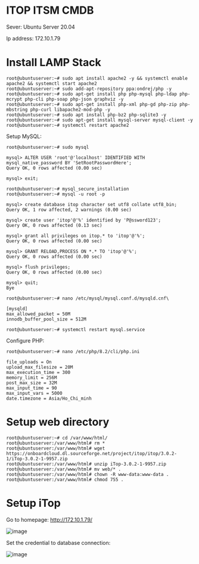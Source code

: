 # ITOP ITSM CMDB

Sever: Ubuntu Server 20.04

Ip address: 172.10.1.79

# Install LAMP Stack


```console
root@ubuntuserver:~# sudo apt install apache2 -y && systemctl enable apache2 && systemctl start apache2
root@ubuntuserver:~# sudo add-apt-repository ppa:ondrej/php -y
root@ubuntuserver:~# sudo apt-get install php php-mysql php-ldap php-mcrypt php-cli php-soap php-json graphviz -y
root@ubuntuserver:~# sudo apt-get install php-xml php-gd php-zip php-mbstring php-curl libapache2-mod-php -y
root@ubuntuserver:~# sudo apt install php-bz2 php-sqlite3 -y
root@ubuntuserver:~# sudo apt-get install mysql-server mysql-client -y
root@ubuntuserver:~# systemctl restart apache2
```

Setup MySQL:
```console
root@ubuntuserver:~# sudo mysql

mysql> ALTER USER 'root'@'localhost' IDENTIFIED WITH mysql_native_password BY 'SetRootPasswordHere';
Query OK, 0 rows affected (0.00 sec)

mysql> exit;

root@ubuntuserver:~# mysql_secure_installation
root@ubuntuserver:~# mysql -u root -p

mysql> create database itop character set utf8 collate utf8_bin;
Query OK, 1 row affected, 2 warnings (0.00 sec)

mysql> create user 'itop'@'%' identified by 'P@ssword123';
Query OK, 0 rows affected (0.13 sec)

mysql> grant all privileges on itop.* to 'itop'@'%';
Query OK, 0 rows affected (0.00 sec)

mysql> GRANT RELOAD,PROCESS ON *.* TO 'itop'@'%';
Query OK, 0 rows affected (0.00 sec)

mysql> flush privileges;
Query OK, 0 rows affected (0.00 sec)

mysql> quit;
Bye

root@ubuntuserver:~# nano /etc/mysql/mysql.conf.d/mysqld.cnf\

[mysqld]
max_allowed_packet = 50M 
innodb_buffer_pool_size = 512M 

root@ubuntuserver:~# systemctl restart mysql.service
```

Configure PHP:

```console
root@ubuntuserver:~# nano /etc/php/8.2/cli/php.ini

file_uploads = On 
upload_max_filesize = 20M
max_execution_time = 300 
memory_limit = 256M 
post_max_size = 32M 
max_input_time = 90 
max_input_vars = 5000 
date.timezone = Asia/Ho_Chi_minh
```

# Setup web directory

```console
root@ubuntuserver:~# cd /var/www/html/
root@ubuntuserver:/var/www/html# rm *
root@ubuntuserver:/var/www/html# wget https://onboardcloud.dl.sourceforge.net/project/itop/itop/3.0.2-1/iTop-3.0.2-1-9957.zip
root@ubuntuserver:/var/www/html# unzip iTop-3.0.2-1-9957.zip
root@ubuntuserver:/var/www/html# mv web/* .
root@ubuntuserver:/var/www/html# chown -R www-data:www-data .
root@ubuntuserver:/var/www/html# chmod 755 .
```

# Setup iTop

Go to homepage: http://172.10.1.79/

![image](https://user-images.githubusercontent.com/101538840/231047122-9bcc8494-53cb-46a0-835f-d837babe3381.png)

Set the credential to database connection:

![image](https://user-images.githubusercontent.com/101538840/231047924-8ebb84a5-dc99-43db-9a70-941ed38b4576.png)







